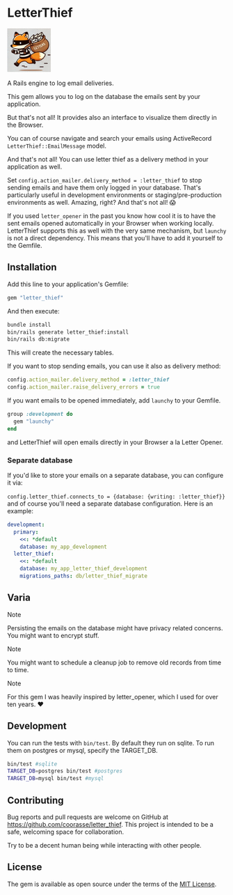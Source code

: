 # LetterThief

<img alt="logo.webp" src="logo.webp" width="100px"/>

A Rails engine to log email deliveries.

This gem allows you to log on the database the emails sent by your application.

But that's not all! It provides also an interface to visualize them directly in the Browser.

You can of course navigate and search your emails using ActiveRecord `LetterThief::EmailMessage` model.

And that's not all! You can use letter thief as a delivery method in your application as well.

Set `config.action_mailer.delivery_method = :letter_thief` to stop sending emails and have them only logged in your
database. That's particularly useful in development environments or staging/pre-production environments as well.
Amazing, right? And that's not all! 😱

If you used `letter_opener` in the past you know how cool it is to have
the sent emails opened automatically in your Browser when working locally.
LetterThief supports this as well with the very same mechanism, but `launchy` is not a direct dependency.
This means that you'll have to add it yourself to the Gemfile.

## Installation

Add this line to your application's Gemfile:

```ruby
gem "letter_thief"
```

And then execute:

```bash
bundle install
bin/rails generate letter_thief:install
bin/rails db:migrate
```

This will create the necessary tables.

If you want to stop sending emails, you can use it also as delivery method:

```ruby
config.action_mailer.delivery_method = :letter_thief
config.action_mailer.raise_delivery_errors = true
```

If you want emails to be opened immediately, add `launchy` to your Gemfile.

```ruby
group :development do
  gem "launchy"
end
```

and LetterThief will open emails directly in your Browser a la Letter Opener.

### Separate database

If you'd like to store your emails on a separate database, you can configure it via:

`config.letter_thief.connects_to = {database: {writing: :letter_thief}}` and of course you'll need a separate database
configuration. Here is an example:

```yml
development:
  primary:
    <<: *default
    database: my_app_development
  letter_thief:
    <<: *default
    database: my_app_letter_thief_development
    migrations_paths: db/letter_thief_migrate
```

## Varia

> [!NOTE]
> Persisting the emails on the database might have privacy related concerns. You might want to encrypt stuff.  

> [!NOTE]
> You might want to schedule a cleanup job to remove old records from time to time.

> [!NOTE]
> For this gem I was heavily inspired by letter_opener, which I used for over ten years. ❤️

## Development

You can run the tests with `bin/test`. By default they run on sqlite. To run them on postgres or mysql, specify the
TARGET_DB.

```bash
bin/test #sqlite
TARGET_DB=postgres bin/test #postgres
TARGET_DB=mysql bin/test #mysql
```

## Contributing

Bug reports and pull requests are welcome on GitHub at https://github.com/coorasse/letter_thief.
This project is intended to be a safe, welcoming space for collaboration.

Try to be a decent human being while interacting with other people.

## License

The gem is available as open source under the terms of the [MIT License](https://opensource.org/licenses/MIT).

